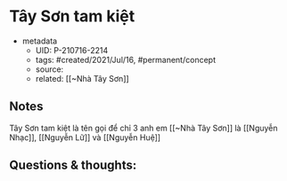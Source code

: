 # Tây Sơn tam kiệt

- metadata
	- UID: P-210716-2214
	- tags: #created/2021/Jul/16, #permanent/concept 
	- source: 
	- related: [[~Nhà Tây Sơn]]

## Notes
Tây Sơn tam kiệt là tên gọi để chỉ 3 anh em [[~Nhà Tây Sơn]] là [[Nguyễn Nhạc]], [[Nguyễn Lữ]] và [[Nguyễn Huệ]]

## Questions & thoughts:

